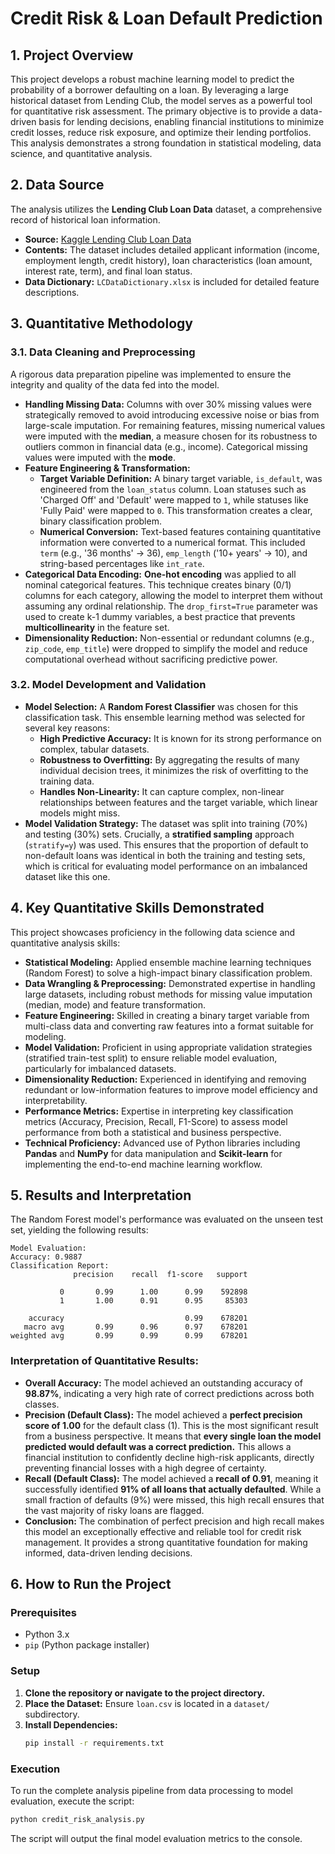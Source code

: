# Credit Risk & Loan Default Prediction

## 1. Project Overview
This project develops a robust machine learning model to predict the probability of a borrower defaulting on a loan. By leveraging a large historical dataset from Lending Club, the model serves as a powerful tool for quantitative risk assessment. The primary objective is to provide a data-driven basis for lending decisions, enabling financial institutions to minimize credit losses, reduce risk exposure, and optimize their lending portfolios. This analysis demonstrates a strong foundation in statistical modeling, data science, and quantitative analysis.

## 2. Data Source
The analysis utilizes the **Lending Club Loan Data** dataset, a comprehensive record of historical loan information.
- **Source:** [Kaggle Lending Club Loan Data](https://www.kaggle.com/datasets/adarshsng/lending-club-loan-data-csv)
- **Contents:** The dataset includes detailed applicant information (income, employment length, credit history), loan characteristics (loan amount, interest rate, term), and final loan status.
- **Data Dictionary:** `LCDataDictionary.xlsx` is included for detailed feature descriptions.

## 3. Quantitative Methodology

### 3.1. Data Cleaning and Preprocessing
A rigorous data preparation pipeline was implemented to ensure the integrity and quality of the data fed into the model.
- **Handling Missing Data:** Columns with over 30% missing values were strategically removed to avoid introducing excessive noise or bias from large-scale imputation. For remaining features, missing numerical values were imputed with the **median**, a measure chosen for its robustness to outliers common in financial data (e.g., income). Categorical missing values were imputed with the **mode**.
- **Feature Engineering & Transformation:**
    - **Target Variable Definition:** A binary target variable, `is_default`, was engineered from the `loan_status` column. Loan statuses such as 'Charged Off' and 'Default' were mapped to `1`, while statuses like 'Fully Paid' were mapped to `0`. This transformation creates a clear, binary classification problem.
    - **Numerical Conversion:** Text-based features containing quantitative information were converted to a numerical format. This included `term` (e.g., '36 months' -> 36), `emp_length` ('10+ years' -> 10), and string-based percentages like `int_rate`.
- **Categorical Data Encoding:** **One-hot encoding** was applied to all nominal categorical features. This technique creates binary (0/1) columns for each category, allowing the model to interpret them without assuming any ordinal relationship. The `drop_first=True` parameter was used to create k-1 dummy variables, a best practice that prevents **multicollinearity** in the feature set.
- **Dimensionality Reduction:** Non-essential or redundant columns (e.g., `zip_code`, `emp_title`) were dropped to simplify the model and reduce computational overhead without sacrificing predictive power.

### 3.2. Model Development and Validation
- **Model Selection:** A **Random Forest Classifier** was chosen for this classification task. This ensemble learning method was selected for several key reasons:
    - **High Predictive Accuracy:** It is known for its strong performance on complex, tabular datasets.
    - **Robustness to Overfitting:** By aggregating the results of many individual decision trees, it minimizes the risk of overfitting to the training data.
    - **Handles Non-Linearity:** It can capture complex, non-linear relationships between features and the target variable, which linear models might miss.
- **Model Validation Strategy:** The dataset was split into training (70%) and testing (30%) sets. Crucially, a **stratified sampling** approach (`stratify=y`) was used. This ensures that the proportion of default to non-default loans was identical in both the training and testing sets, which is critical for evaluating model performance on an imbalanced dataset like this one.

## 4. Key Quantitative Skills Demonstrated
This project showcases proficiency in the following data science and quantitative analysis skills:
- **Statistical Modeling:** Applied ensemble machine learning techniques (Random Forest) to solve a high-impact binary classification problem.
- **Data Wrangling & Preprocessing:** Demonstrated expertise in handling large datasets, including robust methods for missing value imputation (median, mode) and feature transformation.
- **Feature Engineering:** Skilled in creating a binary target variable from multi-class data and converting raw features into a format suitable for modeling.
- **Model Validation:** Proficient in using appropriate validation strategies (stratified train-test split) to ensure reliable model evaluation, particularly for imbalanced datasets.
- **Dimensionality Reduction:** Experienced in identifying and removing redundant or low-information features to improve model efficiency and interpretability.
- **Performance Metrics:** Expertise in interpreting key classification metrics (Accuracy, Precision, Recall, F1-Score) to assess model performance from both a statistical and business perspective.
- **Technical Proficiency:** Advanced use of Python libraries including **Pandas** and **NumPy** for data manipulation and **Scikit-learn** for implementing the end-to-end machine learning workflow.

## 5. Results and Interpretation

The Random Forest model's performance was evaluated on the unseen test set, yielding the following results:

```
Model Evaluation:
Accuracy: 0.9887
Classification Report:
              precision    recall  f1-score   support

           0       0.99      1.00      0.99    592898
           1       1.00      0.91      0.95     85303

    accuracy                           0.99    678201
   macro avg       0.99      0.96      0.97    678201
weighted avg       0.99      0.99      0.99    678201
```

### Interpretation of Quantitative Results:
- **Overall Accuracy:** The model achieved an outstanding accuracy of **98.87%**, indicating a very high rate of correct predictions across both classes.
- **Precision (Default Class):** The model achieved a **perfect precision score of 1.00** for the default class (1). This is the most significant result from a business perspective. It means that **every single loan the model predicted would default was a correct prediction.** This allows a financial institution to confidently decline high-risk applicants, directly preventing financial losses with a high degree of certainty.
- **Recall (Default Class):** The model achieved a **recall of 0.91**, meaning it successfully identified **91% of all loans that actually defaulted**. While a small fraction of defaults (9%) were missed, this high recall ensures that the vast majority of risky loans are flagged.
- **Conclusion:** The combination of perfect precision and high recall makes this model an exceptionally effective and reliable tool for credit risk management. It provides a strong quantitative foundation for making informed, data-driven lending decisions.

## 6. How to Run the Project

### Prerequisites
- Python 3.x
- `pip` (Python package installer)

### Setup
1.  **Clone the repository or navigate to the project directory.**
2.  **Place the Dataset:** Ensure `loan.csv` is located in a `dataset/` subdirectory.
3.  **Install Dependencies:**
    ```bash
    pip install -r requirements.txt
    ```

### Execution
To run the complete analysis pipeline from data processing to model evaluation, execute the script:
```bash
python credit_risk_analysis.py
```
The script will output the final model evaluation metrics to the console.